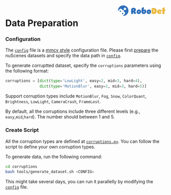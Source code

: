 <img src="../docs/figs/logo2.png" align="right" width="30%">

# Data Preparation

### Configuration

The [`config`](../corruptions/project/config/nuscenes_c.py) file is a [mmcv style](https://mmcv.readthedocs.io/en/latest/understand_mmcv/config.html) configuration file. Please first [prepare](./DATA_PREPARE.md) the nuScenes datasets and specify the data path in [`config`](../corruptions/project/config/nuscenes_c.py).

To generate corruptted dataset, specify the `corruptions` parameters using the following format:
```python
corruptions = [dict(type='LowLight', easy=2, mid=3, hard=4),
               dict(type='MotionBlur', easy=1, mid=3, hard=5)]
```

Support corruption types include `MotionBlur`, `Fog`, `Snow`, `ColorQuant`, `Brightness`, `LowLight`, `CameraCrash`, `FrameLost`. 

By default, all the corruptions include three different levels (e.g., `easy`,`mid`,`hard`). The number should between 1 and 5.


### Create Script

All the corruption types are defined at [`corruptions.py`](../corruptions/project/mmdet3d_plugin/corruptions.py). You can follow the script to define your own corruption types.

To generate data, run the following command:

```bash
cd corruptions
bash tools/generate_dataset.sh <CONFIG>
```

This might take several days, you can run it parallelly by modifying the [`config`](../corruptions/project/config/nuscenes_c.py) file.


